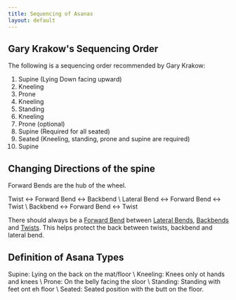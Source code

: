 ```yaml
---
title: Sequencing of Asanas
layout: default
---
```


## Gary Krakow's Sequencing Order
The following is a sequencing order recommended by Gary Krakow:

1. Supine (Lying Down facing upward)
2. Kneeling
3. Prone
4. Kneeling
5. Standing
6. Kneeling
7. Prone (optional)
8. Supine (Required for all seated)
9. Seated (Kneeling, standing, prone and supine are required)
10. Supine 

## Changing Directions of the spine

Forward Bends are the hub of the wheel. 

Twist <-> Forward Bend <-> Backbend \\
Lateral Bend  <-> Forward Bend <-> Twist \\
Backbend <-> Forward Bend <-> Twist 

There should always be a [Forward Bend](/yoga/docs/asanas/forward-bends/forward-bends/) between [Lateral Bends](), [Backbends]() and [Twists](). This helps protect the back between twists, backbend and lateral bend. 

## Definition of Asana Types

Supine: Lying on the back on the mat/floor \\
Kneeling: Knees only ot hands and knees \\
Prone: On the belly facing the sloor \\
Standing: Standing with feet ont eh floor \\
Seated: Seated position with the butt on the floor. 